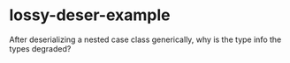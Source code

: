 # lossy-deser-example
After deserializing a nested case class generically, why is the type info the types degraded?
